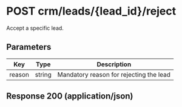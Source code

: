 # POST crm/leads/{lead_id}/reject

Accept a specific lead.

## Parameters

| Key | Type | Description
| - | - | -
| reason | string | Mandatory reason for rejecting the lead

## Response 200 (application/json)
